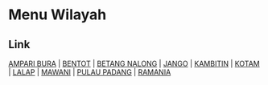 # Menu Wilayah

## Link

[AMPARI BURA](https://github.com/gigit-pemilu/pemilu-2024-62-kalimantan-tengah/tree/main/pileg-dpr/hitung-suara/sub/62-kalimantan-tengah/sub/13-barito-timur/sub/03-patangkep-tutui/sub/2005-ampari-bura)
 | 
[BENTOT](https://github.com/gigit-pemilu/pemilu-2024-62-kalimantan-tengah/tree/main/pileg-dpr/hitung-suara/sub/62-kalimantan-tengah/sub/13-barito-timur/sub/03-patangkep-tutui/sub/2004-bentot)
 | 
[BETANG NALONG](https://github.com/gigit-pemilu/pemilu-2024-62-kalimantan-tengah/tree/main/pileg-dpr/hitung-suara/sub/62-kalimantan-tengah/sub/13-barito-timur/sub/03-patangkep-tutui/sub/2008-betang-nalong)
 | 
[JANGO](https://github.com/gigit-pemilu/pemilu-2024-62-kalimantan-tengah/tree/main/pileg-dpr/hitung-suara/sub/62-kalimantan-tengah/sub/13-barito-timur/sub/03-patangkep-tutui/sub/2010-jango)
 | 
[KAMBITIN](https://github.com/gigit-pemilu/pemilu-2024-62-kalimantan-tengah/tree/main/pileg-dpr/hitung-suara/sub/62-kalimantan-tengah/sub/13-barito-timur/sub/03-patangkep-tutui/sub/2002-kambitin)
 | 
[KOTAM](https://github.com/gigit-pemilu/pemilu-2024-62-kalimantan-tengah/tree/main/pileg-dpr/hitung-suara/sub/62-kalimantan-tengah/sub/13-barito-timur/sub/03-patangkep-tutui/sub/2006-kotam)
 | 
[LALAP](https://github.com/gigit-pemilu/pemilu-2024-62-kalimantan-tengah/tree/main/pileg-dpr/hitung-suara/sub/62-kalimantan-tengah/sub/13-barito-timur/sub/03-patangkep-tutui/sub/2011-lalap)
 | 
[MAWANI](https://github.com/gigit-pemilu/pemilu-2024-62-kalimantan-tengah/tree/main/pileg-dpr/hitung-suara/sub/62-kalimantan-tengah/sub/13-barito-timur/sub/03-patangkep-tutui/sub/2009-mawani)
 | 
[PULAU PADANG](https://github.com/gigit-pemilu/pemilu-2024-62-kalimantan-tengah/tree/main/pileg-dpr/hitung-suara/sub/62-kalimantan-tengah/sub/13-barito-timur/sub/03-patangkep-tutui/sub/2001-pulau-padang)
 | 
[RAMANIA](https://github.com/gigit-pemilu/pemilu-2024-62-kalimantan-tengah/tree/main/pileg-dpr/hitung-suara/sub/62-kalimantan-tengah/sub/13-barito-timur/sub/03-patangkep-tutui/sub/2003-ramania)

